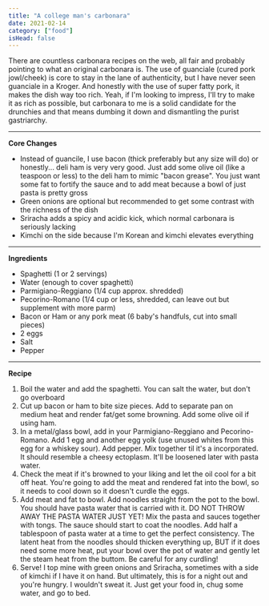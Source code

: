 ```yaml
---
title: "A college man's carbonara"
date: 2021-02-14
category: ["food"]
isHead: false
---
```


There are countless carbonara recipes on the web, all fair and probably pointing to what an original carbonara is. The use of guanciale (cured pork jowl/cheek) is core to stay in the lane of authenticity, but I have never seen guanciale in a Kroger. And honestly with the use of super fatty pork, it makes the dish way too rich. Yeah, if I'm looking to impress, I'll try to make it as rich as possible, but carbonara to me is a solid candidate for the drunchies and that means dumbing it down and dismantling the purist gastriarchy. 

---

**Core Changes**

- Instead of guancile, I use bacon (thick preferably but any size will do) or honestly... deli ham is very very good. Just add some olive oil (like a teaspoon or less) to the deli ham to mimic "bacon grease". You just want some fat to fortify the sauce and to add meat because a bowl of just pasta is pretty gross
- Green onions are optional but recommended to get some contrast with the richness of the dish
- Sriracha adds a spicy and acidic kick, which normal carbonara is seriously lacking
- Kimchi on the side because I'm Korean and kimchi elevates everything

--- 

**Ingredients**

- Spaghetti (1 or 2 servings)
- Water (enough to cover spaghetti)
- Parmigiano-Reggiano (1/4 cup approx. shredded)
- Pecorino-Romano (1/4 cup or less, shredded, can leave out but supplement with more parm)
- Bacon or Ham or any pork meat (6 baby's handfuls, cut into small pieces)
- 2 eggs
- Salt
- Pepper

--- 

**Recipe**

1. Boil the water and add the spaghetti. You can salt the water, but don't go overboard
2. Cut up bacon or ham to bite size pieces. Add to separate pan on medium heat and render fat/get some browning. Add some olive oil if using ham.
3. In a metal/glass bowl, add in your Parmigiano-Reggiano and Pecorino-Romano. Add 1 egg and another egg yolk (use unused whites from this egg for a whiskey sour). Add pepper. Mix together til it's a incorporated. It should resemble a cheesy ectoplasm. It'll be loosened later with pasta water. 
4. Check the meat if it's browned to your liking and let the oil cool for a bit off heat. You're going to add the meat and rendered fat into the bowl, so it needs to cool down so it doesn't curdle the eggs.
5. Add meat and fat to bowl. Add noodles straight from the pot to the bowl. You should have pasta water that is carried with it. DO NOT THROW AWAY THE PASTA WATER JUST YET! Mix the pasta and sauces together with tongs. The sauce should start to coat the noodles. Add half a tablespoon of pasta water at a time to get the perfect consistency. The latent heat from the noodles should thicken everything up, BUT if it does need some more heat, put your bowl over the pot of water and gently let the steam heat from the buttom. Be careful for any curdling!
6. Serve! I top mine with green onions and Sriracha, sometimes with a side of kimchi if I have it on hand. But ultimately, this is for a night out and you're hungry. I wouldn't sweat it. Just get your food in, chug some water, and go to bed.
